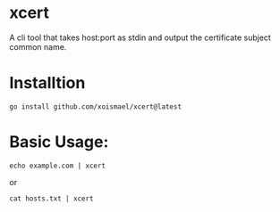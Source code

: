 # xcert
A cli tool that takes host:port as stdin and output the certificate subject common name.

# Installtion
```console
go install github.com/xoismael/xcert@latest
```

# Basic Usage:
```console
echo example.com | xcert
```
or
```console
cat hosts.txt | xcert
```
